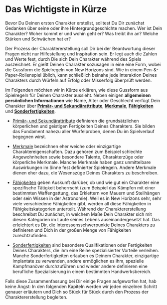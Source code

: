 # Das Wichtigste in Kürze

Bevor Du Deinen ersten Charakter erstellst, solltest Du Dir zunächst Gedanken über seine oder ihre Hintergrundgeschichte machen. Wer ist Dein Charakter? Woher kommt er und wohin geht er? Was treibt ihn an? Welche Stärken und Schwächen hat er?

Der Prozess der Charaktererstellung soll Dir bei der Beantwortung dieser Fragen nicht nur Hilfestellung und Inspiration sein. Er legt auch die Zahlen und Werte fest, durch Die sich Dein Charakter während des Spiels auszeichnet. Er gießt Deinen Charakter sozusagen in eine eine Form, wobei die Gussform die Spielregeln von New Horizons sind. Wie in einem Pen-&-Paper-Rollenspiel üblich, kann schließlich beinahe jede Interaktion Deines Charakters durch Würfeln auf Erfolg oder Misserfolg überprüft werden.

Im Folgenden möchten wir in Kürze erklären, wie diese Gussform aus Spielregeln für Deinen Charakter aussieht. Neben einigen **allgemeinen persönlichen Informationen** wie Name, Alter oder Geschlecht verfügt Dein Charakter über **[Primär- und Sekundärattribute](/books/basic-rules/character-creation/primary-and-secondary-attributes/de.md)**, **[Merkmale](/books/basic-rules/character-creation/traits/de.md)**, **[Fähigkeiten](/books/basic-rules/character-creation/skills/de.md)** und **[Sonderfertigkeiten](/books/basic-rules/character-creation/abilities/de.md)**.

- [Primär- und Sekundärattribute](/books/basic-rules/character-creation/primary-and-secondary-attributes/de.md) definieren die grundsätzlichen körperlichen und geistigen Fertigkeiten Deines Charakters. Sie bilden das Fundament nahezu aller Würfelproben, denen Du im Spielverlauf begegnen wirst.

- [Merkmale](/books/basic-rules/character-creation/traits/de.md) bezeichnen eher weiche oder einzigartige Charaktereigenschaften. Dazu gehören zum Beispiel schlechte Angewohnheiten sowie besondere Talente, Charakterzüge oder körperliche Merkmale. Manche Merkmale haben ganz unmittelbare Auswirkungen im Sinne fest definierter Spielregeln. Andere Merkmale dienen eher dazu, die Wesenszüge Deines Charakters zu beschreiben.

- [Fähigkeiten](/books/basic-rules/character-creation/skills/de.md) geben Auskunft darüber, ob und wie gut ein Charakter eine spezifische Tätigkeit beherrscht (zum Beispiel das Kämpfen mit einer bestimmten Waffengattung, das Erklettern von Mauern und Steilhängen oder sein Wissen in der Astronomie). Weil es in New Horizons sehr, sehr viele verschiedene Fähigkeiten gibt, werden all diese Fähigkeiten in Fähigkeitskategorien unterteilt. Während der Charaktererstellung beschreibst Du zunächst, in welchem Maße Dein Charakter sich mit diesen Kategorien im Laufe seines Lebens auseinandergesetzt hat. Das erleichtert es Dir, die Interessensschwerpunkte Deines Charakters zu definieren und Dich in der großen Menge von Fähigkeiten zurechtzufinden.

* [Sonderfertigkeiten](/books/basic-rules/character-creation/abilities/de.md) sind besondere Qualifikationen oder Fertigkeiten Deines Charakters, die ihm eine Reihe spezialisierter Vorteile verleihen. Manche Sonderfertigkeiten erlauben es Deinem Charakter, einzigartige Implantate zu verwenden, andere ermöglichen es ihm, spezielle Kampfmanöver durchzuführen und wieder andere definieren eine berufliche Spezialisierung in einem bestimmten Handwerksbereich.

Falls diese Zusammenfassung bei Dir einige Fragen aufgeworfen hat, hab keine Angst: In den folgenden Kapiteln werden wir jeden einzelnen Schritt genauer erläutern und Dich so Stück für Stück durch den Prozess der Charaktererstellung begleiten.
